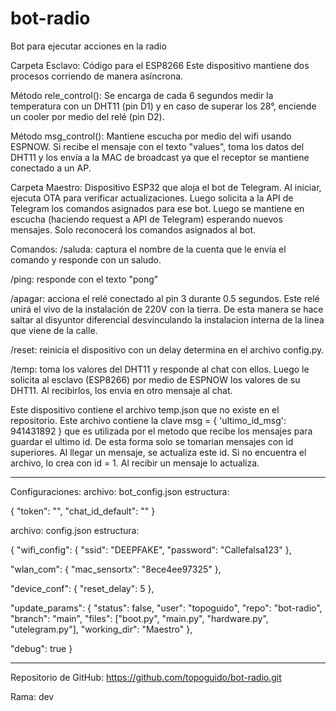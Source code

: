 # bot-radio
Bot para ejecutar acciones en la radio

Carpeta Esclavo: 
Código para el ESP8266
Este dispositivo mantiene dos procesos corriendo de manera asíncrona. 

Método rele_control(): Se encarga de cada 6 segundos medir la temperatura con un DHT11 (pin D1) y en caso de superar los 28°, enciende un cooler por medio del relé (pin D2).

Método msg_control(): Mantiene escucha por medio del wifi usando ESPNOW. Si recibe el mensaje con el texto "values", toma los datos del DHT11 y los envía a la MAC de broadcast ya que el receptor se mantiene conectado a un AP. 


Carpeta Maestro:
Dispositivo ESP32 que aloja el bot de Telegram. 
Al iniciar, ejecuta OTA para verificar actualizaciones. Luego solicita a la API de Telegram los comandos asignados para ese bot.
Luego se mantiene en escucha (haciendo request a API de Telegram) esperando nuevos mensajes. Solo reconocerá los comandos asignados al bot.

Comandos:
/saluda: captura el nombre de la cuenta que le envía el comando y responde con un saludo.

/ping: responde con el texto "pong"

/apagar:  acciona el relé conectado al pin 3 durante 0.5 segundos. Este relé unirá el vivo de la instalación de 220V con la tierra. De esta manera se hace saltar al disyuntor diferencial desvinculando la instalacion interna de la linea que viene de la calle.

/reset: reinicia el dispositivo con un delay determina en el archivo config.py.

/temp: toma los valores del DHT11 y responde al chat con ellos. Luego le solicita al esclavo (ESP8266) por medio de ESPNOW los valores de su DHT11. Al recibirlos, los envia en otro mensaje al chat.

Este dispositivo contiene el archivo temp.json que no existe en el repositorio. Este archivo contiene la clave 
msg = { 'ultimo_id_msg': 941431892 } que es utilizada por el metodo que recibe los mensajes para guardar el ultimo id. De esta forma solo se tomarian mensajes con id superiores. Al llegar un mensaje, se actualiza este id. 
Si no encuentra el archivo, lo crea con id = 1. Al recibir un mensaje lo actualiza.

--------------------------------------------------------------------------------
Configuraciones:
archivo: bot_config.json
estructura:

{
    "token": "",
    "chat_id_default": ""
}



archivo: config.json
estructura:

{
  "wifi_config": {
    "ssid": "DEEPFAKE",
    "password": "Callefalsa123"
  },

  "wlan_com": {
    "mac_sensortx": "8ece4ee97325"
  },

  "device_conf": {
    "reset_delay": 5
  },

  "update_params": {
    "status": false,
    "user": "topoguido",
    "repo": "bot-radio",
    "branch": "main",
    "files": ["boot.py", "main.py", "hardware.py", "utelegram.py"],
    "working_dir": "Maestro"
  },

  "debug": true
}


--------------------------------------------------------------------------------
Repositorio de GitHub: https://github.com/topoguido/bot-radio.git

Rama: dev

